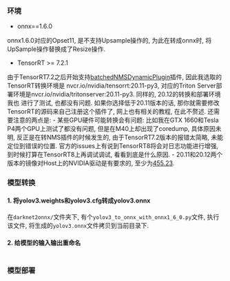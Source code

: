 ### 环境
- onnx==1.6.0

onnx1.6.0对应的Opset11, 是不支持Upsample操作的, 为此在转成onnx时, 将UpSample操作替换成了Resize操作.

- TensorRT >= 7.2.1

由于TensorRT7.2之后开始支持[batchedNMSDynamicPlugin](https://github.com/NVIDIA/TensorRT/tree/master/plugin)插件, 因此我选取的TensorRT转换环境是
nvcr.io/nvidia/tensorrt:20.11-py3, 对应的Triton Server部署环境是nvcr.io/nvidia/tritonserver:20.11-py3. 同样的, 20.12的转换和部署环境我也
进行了测试, 也都没有问题. 如果你选择低于20.11版本的话, 那你就需要修改TensorRT的源码来自己注册这个插件了, 网上也有相关的教程, 在此不赘述. 还需要注意的两点是:
    - 某些GPU硬件可能转换会有问题: 比如我在GTX 1660和Tesla P4两个GPU上测试了都没有问题, 但是在M40上却出现了coredump, 具体原因未明, 反正是在转NMS插件的时候发生的,
由于TensorRT7.2版本的报错太简略, 未能定位到错误的位置. 官方的issues上有说到TensorRT8将会对日志功能进行增强, 到时候打算在TensorRT8上再调试调试, 看看到底是什么原因.
    - 20.11和20.12两个版本的镜像对Host上的NVIDIA驱动是有要求的, 至少为[455.23](https://docs.nvidia.com/deeplearning/frameworks/support-matrix/index.html).

### 模型转换

#### 1. 将yolov3.weights和yolov3.cfg转成yolov3.onnx

在`darknet2onnx/`文件夹下, 有个`yolov3_to_onnx_with_onnx1_6_0.py`文件, 执行该文件, 将生成的`yolov3.onnx`文件拷贝到当前目录下.

#### 2. 给模型的输入输出重命名

```
```

### 模型部署


